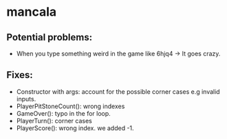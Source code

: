 # mancala

## Potential problems:
- When you type something weird in the game like 6hjq4 -> It goes crazy.

## Fixes:
- Constructor with args: account for the possible corner cases e.g invalid inputs.
- PlayerPitStoneCount(): wrong indexes
- GameOver(): typo in the for loop.
- PlayerTurn(): corner cases
- PlayerScore(): wrong index. we added -1.



